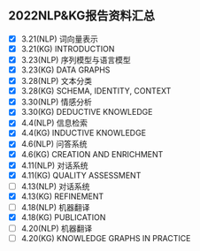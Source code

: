 ## 2022NLP&KG报告资料汇总

- [x] 3.21(NLP)  词向量表示
- [x] 3.21(KG)    INTRODUCTION
- [x] 3.23(NLP)  序列模型与语言模型
- [x] 3.23(KG)    DATA GRAPHS
- [x] 3.28(NLP)  文本分类
- [x] 3.28(KG)    SCHEMA, IDENTITY, CONTEXT
- [x] 3.30(NLP)  情感分析
- [x] 3.30(KG)    DEDUCTIVE KNOWLEDGE
- [x] 4.4(NLP)    信息检索
- [x] 4.4(KG)      INDUCTIVE KNOWLEDGE
- [x] 4.6(NLP)    问答系统
- [x] 4.6(KG)      CREATION AND ENRICHMENT
- [x] 4.11(NLP)  对话系统
- [x] 4.11(KG)    QUALITY ASSESSMENT
- [ ] 4.13(NLP)  对话系统
- [x] 4.13(KG)    REFINEMENT
- [ ] 4.18(NLP)  机器翻译
- [x] 4.18(KG)    PUBLICATION
- [ ] 4.20(NLP)  机器翻译
- [ ] 4.20(KG)    KNOWLEDGE GRAPHS IN PRACTICE
